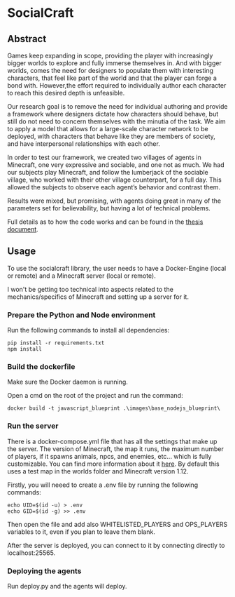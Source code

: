 # SocialCraft

## Abstract

Games keep expanding in scope, providing the player with increasingly bigger worlds to explore and fully immerse themselves in. And with bigger worlds, comes the need for designers to populate them with interesting characters, that feel like part of the world and that the player can forge a bond with. However,the effort required to individually author each character to reach this desired depth is unfeasible.

Our research goal is to remove the need for individual authoring and provide a framework where designers dictate how characters should behave, but still do not need to concern themselves with the minutia of the task. We aim to apply a model that allows for a large-scale character network to be deployed, with characters that behave like they are members of society, and have interpersonal relationships with each other.

In order to test our framework, we created two villages of agents in Minecraft, one very expressive and sociable, and one not as much. We had our subjects play Minecraft, and follow the lumberjack of the sociable village, who worked with their other village counterpart, for a full day. This allowed the subjects to observe each agent’s behavior and contrast them.

Results were mixed, but promising, with agents doing great in many of the parameters set for believability, but having a lot of technical problems.

Full details as to how the code works and can be found in the [thesis document](SocialAgentsInMinecraft.pdf).

## Usage

To use the socialcraft library, the user needs to have a Docker-Engine (local or remote) and a Minecraft server (local or remote).

I won't be getting too technical into aspects related to the mechanics/specifics of Minecraft and setting up a server for it.

### Prepare the Python and Node environment

Run the following commands to install all dependencies:

```console
pip install -r requirements.txt
npm install
```

### Build the dockerfile

Make sure the Docker daemon is running.

Open a cmd on the root of the project and run the command:
```console
docker build -t javascript_blueprint .\images\base_nodejs_blueprint\
```

### Run the server

There is a docker-compose.yml file that has all the settings that make up the server. The version of Minecraft, the map it runs, the maximum number of players, if it spawns animals, npcs, and enemies, etc... which is fully customizable. You can find more information about it [here](https://containers.fan/posts/setup-minecraft-server-on-docker/). By default this uses a test map in the worlds folder and Minecraft version 1.12.

Firstly, you will neeed to create a .env file by running the following commands:

```console
echo UID=$(id -u) > .env
echo GID=$(id -g) >> .env
```

Then open the file and add also WHITELISTED_PLAYERS and OPS_PLAYERS variables to it, even if you plan to leave them blank.

After the server is deployed, you can connect to it by connecting directly to localhost:25565.

### Deploying the agents

Run deploy.py and the agents will deploy.